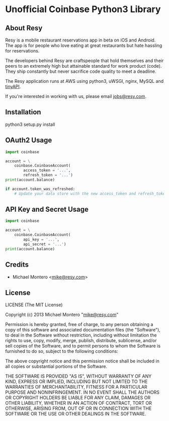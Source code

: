 # Unofficial Coinbase Python3 Library

## About Resy

Resy is a mobile restaurant reservations app in beta on iOS and Android.
The app is for people who love eating at great restaurants but hate hassling
for reservations.

The developers behind Resy are craftspeople that hold themselves and their
peers to an extremely high but attainable standard for work product (code).
They ship constantly but never sacrifice code quality to meet a deadline.

The Resy application runs at AWS using python3, uWSGI, nginx, MySQL and
<a href="https://github.com/mcmontero/tinyAPI">tinyAPI</a>.

If you're interested in working with us, please email jobs@resy.com.

## Installation

python3 setup.py install

## OAuth2 Usage

```python
import coinbase

account = \
    coinbase.CoinbaseAccount(
        access_token = '...',
        refresh_token = '...')
print(account.balance)

if account.token_was_refreshed:
    # Update your data store with the new access_token and refresh_token.
```

## API Key and Secret Usage

```python
import coinbase

account = \
    coinbase.CoinbaseAccount(
        api_key = '...',
        api_secret = '...')
print(account.balance)
```

## Credits

- Michael Montero &lt;mike@resy.com&gt;

## License

LICENSE (The MIT License)

Copyright (c) 2013 Michael Montero "mike@resy.com"

Permission is hereby granted, free of charge, to any person obtaining
a copy of this software and associated documentation files (the
"Software"), to deal in the Software without restriction, including
without limitation the rights to use, copy, modify, merge, publish,
distribute, sublicense, and/or sell copies of the Software, and to
permit persons to whom the Software is furnished to do so, subject to
the following conditions:

The above copyright notice and this permission notice shall be
included in all copies or substantial portions of the Software.

THE SOFTWARE IS PROVIDED "AS IS", WITHOUT WARRANTY OF ANY KIND,
EXPRESS OR IMPLIED, INCLUDING BUT NOT LIMITED TO THE WARRANTIES OF
MERCHANTABILITY, FITNESS FOR A PARTICULAR PURPOSE AND
NONINFRINGEMENT. IN NO EVENT SHALL THE AUTHORS OR COPYRIGHT HOLDERS BE
LIABLE FOR ANY CLAIM, DAMAGES OR OTHER LIABILITY, WHETHER IN AN ACTION
OF CONTRACT, TORT OR OTHERWISE, ARISING FROM, OUT OF OR IN CONNECTION
WITH THE SOFTWARE OR THE USE OR OTHER DEALINGS IN THE SOFTWARE.
